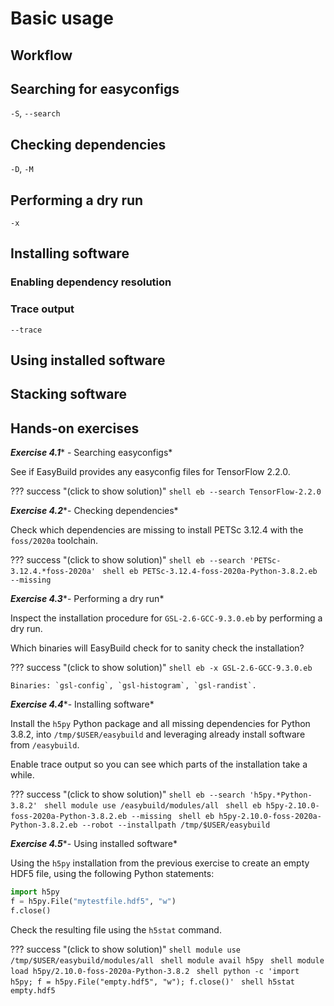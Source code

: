 # Basic usage

## Workflow

## Searching for easyconfigs

`-S`, `--search`

## Checking dependencies

`-D`, `-M`

## Performing a dry run

`-x`

## Installing software

### Enabling dependency resolution

### Trace output

`--trace`

## Using installed software

## Stacking software

## Hands-on exercises

***Exercise 4.1**** - Searching easyconfigs*

See if EasyBuild provides any easyconfig files for TensorFlow 2.2.0.

??? success "(click to show solution)"
    ```shell
    eb --search TensorFlow-2.2.0
    ```

***Exercise 4.2****- Checking dependencies*

Check which dependencies are missing to install PETSc 3.12.4 with the `foss/2020a` toolchain.

??? success "(click to show solution)"
    ```shell
    eb --search 'PETSc-3.12.4.*foss-2020a'
    ```
    ```shell
    eb PETSc-3.12.4-foss-2020a-Python-3.8.2.eb --missing
    ```

***Exercise 4.3****- Performing a dry run*

Inspect the installation procedure for `GSL-2.6-GCC-9.3.0.eb` by performing a dry run.

Which binaries will EasyBuild check for to sanity check the installation?

??? success "(click to show solution)"
    ```shell
    eb -x GSL-2.6-GCC-9.3.0.eb
    ```

    Binaries: `gsl-config`, `gsl-histogram`, `gsl-randist`.

***Exercise 4.4****- Installing software*

Install the `h5py` Python package and all missing dependencies for Python 3.8.2,
into `/tmp/$USER/easybuild` and leveraging already install software from `/easybuild`.

Enable trace output so you can see which parts of the installation take a while.

??? success "(click to show solution)"
    ```shell
    eb --search 'h5py.*Python-3.8.2'
    ```
    ```shell
    module use /easybuild/modules/all
    ```
    ```shell
    eb h5py-2.10.0-foss-2020a-Python-3.8.2.eb --missing
    ```
    ```shell
    eb h5py-2.10.0-foss-2020a-Python-3.8.2.eb --robot --installpath /tmp/$USER/easybuild
    ```

***Exercise 4.5****- Using installed software*

Using the `h5py` installation from the previous exercise to create an empty HDF5 file,
using the following Python statements:

```python
import h5py
f = h5py.File("mytestfile.hdf5", "w")
f.close()
```

Check the resulting file using the `h5stat` command.

??? success "(click to show solution)"
    ```shell
    module use /tmp/$USER/easybuild/modules/all
    ```
    ```shell
    module avail h5py
    ```
    ```shell
    module load h5py/2.10.0-foss-2020a-Python-3.8.2
    ```
    ```shell
    python -c 'import h5py; f = h5py.File("empty.hdf5", "w"); f.close()'
    ```
    ```shell
    h5stat empty.hdf5
    ```
